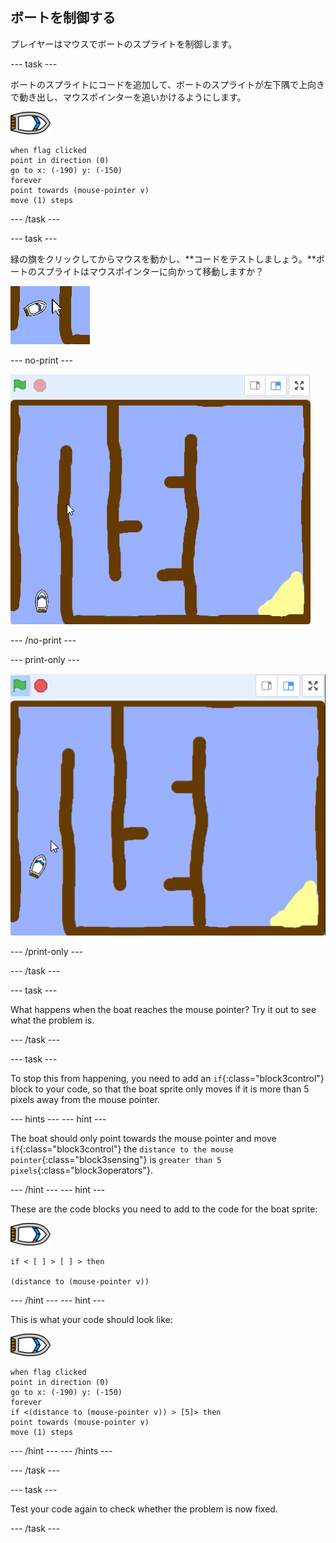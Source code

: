 ## ボートを制御する

プレイヤーはマウスでボートのスプライトを制御します。

\--- task \---

ボートのスプライトにコードを追加して、ボートのスプライトが左下隅で上向きで動き出し、マウスポインターを追いかけるようにします。

![ボートのスプライト](images/boat_resize.png)

```blocks3
when flag clicked
point in direction (0)
go to x: (-190) y: (-150)
forever
point towards (mouse-pointer v)
move (1) steps
```

\--- /task \---

\--- task \---

緑の旗をクリックしてからマウスを動かし、**コードをテストしましょう。**ボートのスプライトはマウスポインターに向かって移動しますか？

![スクリーンショット](images/boat-mouse.png)

\--- no-print \---

![スクリーンショット](images/boat-pointer-test-anim.gif)

\--- /no-print \---

\--- print-only \---

![スクリーンショット](images/boat-pointer-test-anim.png)

\--- /print-only \---

\--- /task \---

\--- task \---

What happens when the boat reaches the mouse pointer? Try it out to see what the problem is.

\--- /task \---

\--- task \---

To stop this from happening, you need to add an `if`{:class="block3control"} block to your code, so that the boat sprite only moves if it is more than 5 pixels away from the mouse pointer.

\--- hints \--- \--- hint \---

The boat should only point towards the mouse pointer and move `if`{:class="block3control"} the `distance to the mouse pointer`{:class="block3sensing"} is `greater than 5 pixels`{:class="block3operators"}.

\--- /hint \--- \--- hint \---

These are the code blocks you need to add to the code for the boat sprite:

![boat-sprite](images/boat_resize.png)

```blocks3
if < [ ] > [ ] > then

(distance to (mouse-pointer v))
```

\--- /hint \--- \--- hint \---

This is what your code should look like:

![boat-sprite](images/boat_resize.png)

```blocks3
when flag clicked
point in direction (0)
go to x: (-190) y: (-150)
forever
if <(distance to (mouse-pointer v)) > [5]> then
point towards (mouse-pointer v)
move (1) steps
```

\--- /hint \--- \--- /hints \---

\--- /task \---

\--- task \---

Test your code again to check whether the problem is now fixed.

\--- /task \---